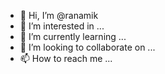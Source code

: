 - 👋 Hi, I’m @ranamik
- 👀 I’m interested in ...
- 🌱 I’m currently learning ...
- 💞️ I’m looking to collaborate on ...
- 📫 How to reach me ...

<!---
ranamik/ranamik is a ✨ special ✨ repository because its `README.md` (this file) appears on your GitHub profile.
You can click the Preview link to take a look at your changes.
--->
